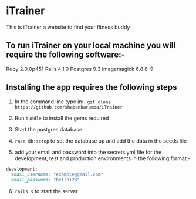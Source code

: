 # iTrainer

This is iTrainer a website to find your fitness buddy

## To run iTrainer on your local machine you will require the following software:-

Ruby 2.0.0p451
Rails 4.1.0
Postgres 9.3
imagemagick 6.8.8-9

## Installing the app requires the following steps

1. In the command line type in:- `git clone https://github.com/shabankarumba/iTrainer`

2. Run `bundle` to install the gems required

3. Start the postgres database

4. `rake db:setup` to set the database up and add the data in the seeds file

5. add your email and password into the secrets.yml file for the development, test and production environments in the following format:-

```ruby
development:
  email_username: "example@gmail.com"
  email_password: "hello123"
```

6. `rails s` to start the server